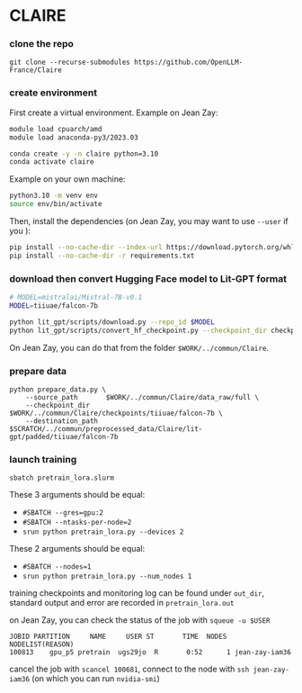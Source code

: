 # CLAIRE

### clone the repo
```
git clone --recurse-submodules https://github.com/OpenLLM-France/Claire
```

### create environment

First create a virtual environment.
Example on Jean Zay:
```bash
module load cpuarch/amd
module load anaconda-py3/2023.03

conda create -y -n claire python=3.10
conda activate claire
```
Example on your own machine:
```bash
python3.10 -m venv env
source env/bin/activate
```

Then, install the dependencies (on Jean Zay, you may want to use `--user` if you ):
```bash
pip install --no-cache-dir --index-url https://download.pytorch.org/whl/nightly/cu118 --pre 'torch>=2.1.0dev'
pip install --no-cache-dir -r requirements.txt
```

### download then convert Hugging Face model to Lit-GPT format

```bash
# MODEL=mistralai/Mistral-7B-v0.1
MODEL=tiiuae/falcon-7b

python lit_gpt/scripts/download.py --repo_id $MODEL
python lit_gpt/scripts/convert_hf_checkpoint.py --checkpoint_dir checkpoints/$MODEL
```

On Jean Zay, you can do that from the folder `$WORK/../commun/Claire`.

### prepare data
```
python prepare_data.py \
    --source_path       $WORK/../commun/Claire/data_raw/full \
    --checkpoint_dir    $WORK/../commun/Claire/checkpoints/tiiuae/falcon-7b \
    --destination_path  $SCRATCH/../commun/preprocessed_data/Claire/lit-gpt/padded/tiiuae/falcon-7b
```

### launch training
```
sbatch pretrain_lora.slurm
```
These 3 arguments should be equal:
- `#SBATCH --gres=gpu:2`
- `#SBATCH --ntasks-per-node=2`
- `srun python pretrain_lora.py --devices 2`
  
These 2 arguments should be equal:
- `#SBATCH --nodes=1`
- `srun python pretrain_lora.py --num_nodes 1`

training checkpoints and monitoring log can be found under `out_dir`, standard output and error are recorded in `pretrain_lora.out`

on Jean Zay, you can check the status of the job with `squeue -u $USER`
```
JOBID PARTITION     NAME     USER ST       TIME  NODES NODELIST(REASON)
100813    gpu_p5 pretrain  ugs29jo  R       0:52      1 jean-zay-iam36
```
cancel the job with `scancel 100681`, connect to the node with `ssh jean-zay-iam36` (on which you can run `nvidia-smi`)
